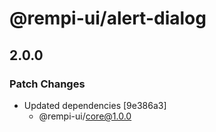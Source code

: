 # @rempi-ui/alert-dialog

## 2.0.0

### Patch Changes

- Updated dependencies [9e386a3]
  - @rempi-ui/core@1.0.0
